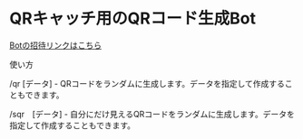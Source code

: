 # QRキャッチ用のQRコード生成Bot

[Botの招待リンクはこちら](https://discord.com/oauth2/authorize?client_id=1348466781572038699&permissions=0&integration_type=0&scope=bot)

使い方

/qr [データ] - QRコードをランダムに生成します。データを指定して作成することもできます。

/sqr　[データ] - 自分にだけ見えるQRコードをランダムに生成します。データを指定して作成することもできます。
